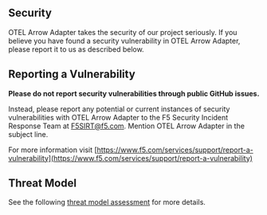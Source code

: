 ## Security

OTEL Arrow Adapter takes the security of our project seriously. If you believe
you have found a security vulnerability in OTEL Arrow Adapter, please report it
to us as described below.

## Reporting a Vulnerability

**Please do not report security vulnerabilities through public GitHub issues.**

Instead, please report any potential or current instances of security
vulnerabilities with OTEL Arrow Adapter to the F5 Security Incident Response Team
at F5SIRT@f5.com. Mention OTEL Arrow Adapter in the subject line.

For more information visit
[https://www.f5.com/services/support/report-a-vulnerability](https://www.f5.com/services/support/report-a-vulnerability)

## Threat Model

See the following [threat model assessment](docs/threat_model_assessment.md) for more details.